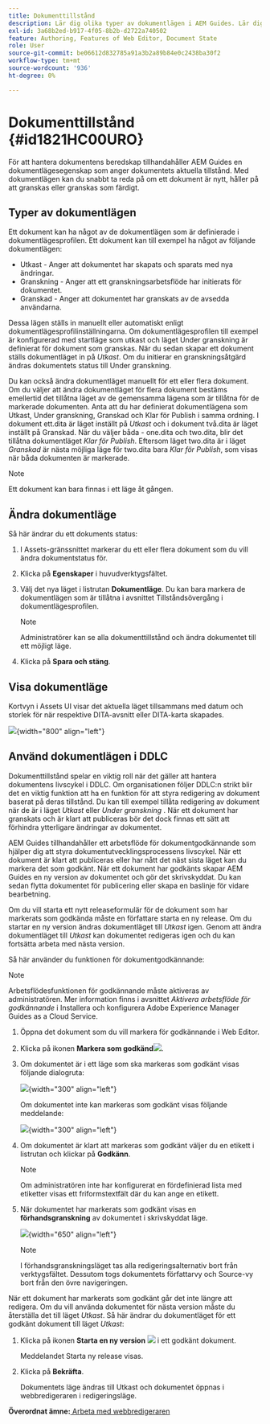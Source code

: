 ```yaml
---
title: Dokumenttillstånd
description: Lär dig olika typer av dokumentlägen i AEM Guides. Lär dig hur du ändrar eller visar dokumentläget och använder dokumentläget i DDLC.
exl-id: 3a68b2ed-b917-4f05-8b2b-d2722a740502
feature: Authoring, Features of Web Editor, Document State
role: User
source-git-commit: be06612d832785a91a3b2a89b84e0c2438ba30f2
workflow-type: tm+mt
source-wordcount: '936'
ht-degree: 0%

---
```


# Dokumenttillstånd {#id1821HC00URO}

För att hantera dokumentens beredskap tillhandahåller AEM Guides en dokumentlägesegenskap som anger dokumentets aktuella tillstånd. Med dokumentlägen kan du snabbt ta reda på om ett dokument är nytt, håller på att granskas eller granskas som färdigt.

## Typer av dokumentlägen

Ett dokument kan ha något av de dokumentlägen som är definierade i dokumentlägesprofilen. Ett dokument kan till exempel ha något av följande dokumentlägen:

- Utkast - Anger att dokumentet har skapats och sparats med nya ändringar.
- Granskning - Anger att ett granskningsarbetsflöde har initierats för dokumentet.
- Granskad - Anger att dokumentet har granskats av de avsedda användarna.

Dessa lägen ställs in manuellt eller automatiskt enligt dokumentlägesprofilinställningarna. Om dokumentlägesprofilen till exempel är konfigurerad med startläge som utkast och läget Under granskning är definierat för dokument som granskas. När du sedan skapar ett dokument ställs dokumentläget in på *Utkast*. Om du initierar en granskningsåtgärd ändras dokumentets status till Under granskning.

Du kan också ändra dokumentläget manuellt för ett eller flera dokument. Om du väljer att ändra dokumentläget för flera dokument bestäms emellertid det tillåtna läget av de gemensamma lägena som är tillåtna för de markerade dokumenten. Anta att du har definierat dokumentlägena som Utkast, Under granskning, Granskad och Klar för Publish i samma ordning. I dokument ett.dita är läget inställt på *Utkast* och i dokument två.dita är läget inställt på Granskad. När du väljer båda - one.dita och two.dita, blir det tillåtna dokumentläget *Klar för Publish*. Eftersom läget two.dita är i läget *Granskad* är nästa möjliga läge för two.dita bara *Klar för Publish*, som visas när båda dokumenten är markerade.

>[!NOTE]
>
> Ett dokument kan bara finnas i ett läge åt gången.

## Ändra dokumentläge

Så här ändrar du ett dokuments status:

1. I Assets-gränssnittet markerar du ett eller flera dokument som du vill ändra dokumentstatus för.
1. Klicka på **Egenskaper** i huvudverktygsfältet.
1. Välj det nya läget i listrutan **Dokumentläge**. Du kan bara markera de dokumentlägen som är tillåtna i avsnittet Tillståndsövergång i dokumentlägesprofilen.

   >[!NOTE]
   >
   >Administratörer kan se alla dokumenttillstånd och ändra dokumentet till ett möjligt läge.

1. Klicka på **Spara och stäng**.

## Visa dokumentläge

Kortvyn i Assets UI visar det aktuella läget tillsammans med datum och storlek för när respektive DITA-avsnitt eller DITA-karta skapades.

![](images/document_state.png){width="800" align="left"}

## Använd dokumentlägen i DDLC

Dokumenttillstånd spelar en viktig roll när det gäller att hantera dokumentens livscykel i DDLC. Om organisationen följer DDLC:n strikt blir det en viktig funktion att ha en funktion för att styra redigering av dokument baserat på deras tillstånd. Du kan till exempel tillåta redigering av dokument när de är i läget *Utkast* eller *Under granskning* . När ett dokument har granskats och är klart att publiceras bör det dock finnas ett sätt att förhindra ytterligare ändringar av dokumentet.

AEM Guides tillhandahåller ett arbetsflöde för dokumentgodkännande som hjälper dig att styra dokumentutvecklingsprocessens livscykel. När ett dokument är klart att publiceras eller har nått det näst sista läget kan du markera det som godkänt. När ett dokument har godkänts skapar AEM Guides en ny version av dokumentet och gör det skrivskyddat. Du kan sedan flytta dokumentet för publicering eller skapa en baslinje för vidare bearbetning.

Om du vill starta ett nytt releaseformulär för de dokument som har markerats som godkända måste en författare starta en ny release. Om du startar en ny version ändras dokumentläget till *Utkast* igen. Genom att ändra dokumentläget till *Utkast* kan dokumentet redigeras igen och du kan fortsätta arbeta med nästa version.

Så här använder du funktionen för dokumentgodkännande:

>[!NOTE]
>
> Arbetsflödesfunktionen för godkännande måste aktiveras av administratören. Mer information finns i avsnittet *Aktivera arbetsflöde för godkännande* i Installera och konfigurera Adobe Experience Manager Guides as a Cloud Service.

1. Öppna det dokument som du vill markera för godkännande i Web Editor.

1. Klicka på ikonen **Markera som godkänd**![](images/mark_approve_icon.svg).

1. Om dokumentet är i ett läge som ska markeras som godkänt visas följande dialogruta:

   ![](images/mark-approved-correct-state.png){width="300" align="left"}

   Om dokumentet inte kan markeras som godkänt visas följande meddelande:

   ![](images/mark-approved-incorrect-state.png){width="300" align="left"}

1. Om dokumentet är klart att markeras som godkänt väljer du en etikett i listrutan och klickar på **Godkänn**.

   >[!NOTE]
   >
   > Om administratören inte har konfigurerat en fördefinierad lista med etiketter visas ett friformstextfält där du kan ange en etikett.

1. När dokumentet har markerats som godkänt visas en **förhandsgranskning** av dokumentet i skrivskyddat läge.

   ![](images/approved-doc-read-only.png){width="650" align="left"}

   >[!NOTE]
   >
   > I förhandsgranskningsläget tas alla redigeringsalternativ bort från verktygsfältet. Dessutom togs dokumentets författarvy och Source-vy bort från den övre navigeringen.


När ett dokument har markerats som godkänt går det inte längre att redigera. Om du vill använda dokumentet för nästa version måste du återställa det till läget *Utkast*. Så här ändrar du dokumentläget för ett godkänt dokument till läget *Utkast*:

1. Klicka på ikonen **Starta en ny version** ![](images/approved-restart-draft-mode-icon.svg) i ett godkänt dokument.

   Meddelandet Starta ny release visas.

1. Klicka på **Bekräfta**.

   Dokumentets läge ändras till Utkast och dokumentet öppnas i webbredigeraren i redigeringsläge.


**Överordnat ämne:**[ Arbeta med webbredigeraren](web-editor.md)
